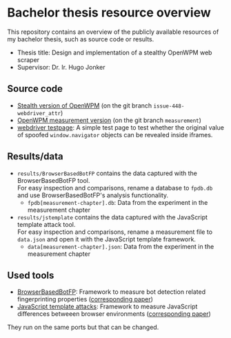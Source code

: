 # Bachelor thesis resource overview
This repository contains an overview of the publicly available resources of my bachelor thesis, such as source code or results.

- Thesis title: Design and implementation of a stealthy OpenWPM web scraper
- Supervisor: Dr. Ir. Hugo Jonker

## Source code
- [Stealth version of OpenWPM](https://github.com/Flnch/OpenWPM/tree/issue-448-webdriver_attr) (on the git branch `issue-448-webdriver_attr`)
- [OpenWPM measurement version](https://github.com/Flnch/OpenWPM/tree/measurement) (on the git branch `measurement`)
- [webdriver testpage](https://github.com/Flnch/webdriver-testpage): A simple test page to test whether the original value of spoofed `window.navigator` objects can be revealed inside iframes.

## Results/data
- `results/BrowserBasedBotFP` contains the data captured with the BrowserBasedBotFP tool.  
  For easy inspection and comparisons, rename a database to `fpdb.db` and use BrowserBasedBotFP's analysis functionality.
  - `fpdb[measurement-chapter].db`: Data from the experiment in the measurement chapter
- `results/jstemplate` contains the data captured with the JavaScript template attack tool.  
  For easy inspection and comparisons, rename a measurement file to `data.json` and open it with the JavaScript template framework.
  - `data[measurement-chapter].json`: Data from the experiment in the measurement chapter

## Used tools
- [BrowserBasedBotFP](https://github.com/bkrumnow/BrowserBasedBotFP): Framework to measure bot detection related fingerprinting properties ([corresponding paper](http://www.open.ou.nl/hjo/papers/ESORICS19.pdf))
- [JavaScript template attacks](https://github.com/IAIK/jstemplate): Framework to measure JavaScript differences betweeen browser environments ([corresponding paper](https://www.ndss-symposium.org/wp-content/uploads/2019/02/ndss2019_01B-4_Schwarz_paper.pdf))

They run on the same ports but that can be changed.
